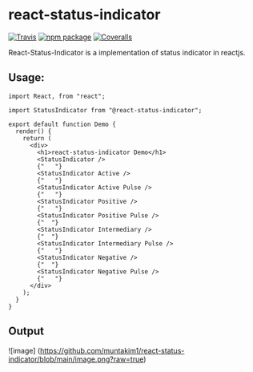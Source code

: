 # react-status-indicator

[![Travis][build-badge]][build]
[![npm package][npm-badge]][npm]
[![Coveralls][coveralls-badge]][coveralls]

React-Status-Indicator is a implementation of status indicator in reactjs.

## Usage:

```
import React, from "react";

import StatusIndicator from "@react-status-indicator";

export default function Demo {
  render() {
    return (
      <div>
        <h1>react-status-indicator Demo</h1>
        <StatusIndicator />
        {"   "}
        <StatusIndicator Active />
        {"   "}
        <StatusIndicator Active Pulse />
        {"   "}
        <StatusIndicator Positive />
        {"   "}
        <StatusIndicator Positive Pulse />
        {"  "}
        <StatusIndicator Intermediary />
        {"  "}
        <StatusIndicator Intermediary Pulse />
        {"   "}
        <StatusIndicator Negative />
        {"  "}
        <StatusIndicator Negative Pulse />
        {"   "}
      </div>
    );
  }
}

```

## Output
![image] (https://github.com/muntakim1/react-status-indicator/blob/main/image.png?raw=true)


[build-badge]: https://img.shields.io/travis/user/repo/master.png?style=flat-square
[build]: https://travis-ci.org/user/repo
[npm-badge]: https://img.shields.io/npm/v/npm-package.png?style=flat-square
[npm]: https://www.npmjs.org/package/npm-package
[coveralls-badge]: https://img.shields.io/coveralls/user/repo/master.png?style=flat-square
[coveralls]: https://coveralls.io/github/user/repo
